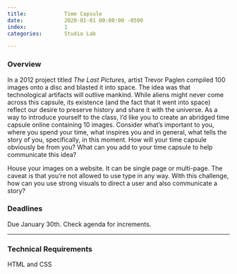 ```yaml
---
title:            Time Capsule
date:             2020-01-01 00:00:00 -0500
index:            1
categories:       Studio Lab

---
```


### Overview

In a 2012 project titled <em>The Last Pictures,</em> artist Trevor Paglen compiled 100 images onto a disc and blasted it into space. The idea was that technological artifacts will outlive mankind. While aliens might never come across this capsule, its existence (and the fact that it went into space) reflect our desire to preserve history and share it with the universe. As a way to introduce yourself to the class, I’d like you to create an abridged time capsule online containing 10 images. Consider what’s important to you, where you spend your time, what inspires you and in general, what tells the story of you, specifically, in this moment. How will your time capsule obviously be from you? What can you add to your time capsule to help communicate this idea?

House your images on a website. It can be single page or multi-page. The caveat is that you’re not allowed to use type in any way. With this challenge, how can you use strong visuals to direct a user and also communicate a story?


### Deadlines

Due January 30th. Check agenda for increments.

---

### Technical Requirements

HTML and CSS

